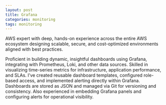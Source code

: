 ```yaml
---
layout: post
title: Grafana
categories: monitoring
tags: monitoring
---
```


AWS expert with deep, hands-on experience across the entire AWS ecosystem designing scalable, secure, and cost-optimized environments aligned with best practices.

<!--more-->

Proficient in building dynamic, insightful dashboards using Grafana, integrating with Prometheus, Loki, and other data sources. Skilled in visualizing time-series metrics for infrastructure, application performance, and SLAs. I’ve created reusable dashboard templates, configured role-based access, and implemented alerting directly within Grafana. Dashboards are stored as JSON and managed via Git for versioning and consistency. Also experienced in embedding Grafana panels and configuring alerts for operational visibility.
